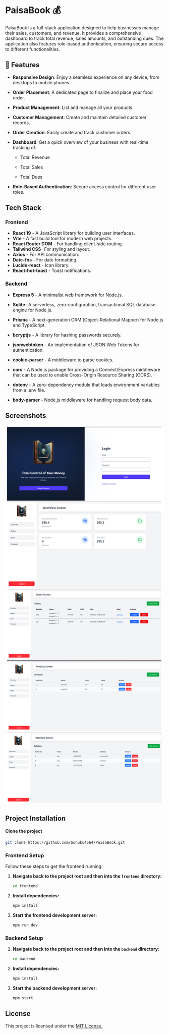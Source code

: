 # PaisaBook 💰

PaisaBook is a full-stack application designed to help businesses manage their sales, customers, and revenue. It provides a comprehensive dashboard to track total revenue, sales amounts, and outstanding dues. The application also features role-based authentication, ensuring secure access to different functionalities.
## 🚀 Features

- **Responsive Design**: Enjoy a seamless experience on any device, from desktops to mobile phones.

- **Order Placement**: A dedicated page to finalize and place your food order.

- **Product Management**: List and manage all your products.

- **Customer Management**: Create and maintain detailed customer records.

- **Order Creation**: Easily create and track customer orders.

- **Dashboard**: Get a quick overview of your business with real-time tracking of:

   - Total Revenue

    - Total Sales

    - Total Dues

- **Role-Based Authentication**: Secure access control for different user roles.
## Tech Stack

### Frontend
- **React 19** - A JavaScript library for building user interfaces.
- **Vite** - A fast build tool for modern web projects.
- **React Router DOM** - For handling client-side routing.
- **Tailwind CSS** -For styling and layout.
- **Axios** - For API communication.
- **Date-fns**  - For date formatting.
- **Lucide-react** - Icon library.
- **React-hot-toast** - Toast notifications.


### Backend


- **Express 5** - A minimalist web framework for Node.js.

- **Sqlite**- A serverless, zero-configuration, transactional SQL database engine for Node.js.

- **Prisma** - A next-generation ORM (Object-Relational Mapper) for Node.js and TypeScript.

- **bcryptjs** - A library for hashing passwords securely.

- **jsonwebtoken** - An implementation of JSON Web Tokens for authentication.

- **cookie-parser** - A middleware to parse cookies.

- **cors** - A Node.js package for providing a Connect/Express middleware that can be used to enable Cross-Origin Resource Sharing (CORS).

- **dotenv** - A zero-dependency module that loads environment variables from a .env file.

- **body-parser** - Node.js middleware for handling request body data.

## Screenshots

<img src="./frontend/public/app-image.jpg" width="500" alt="Home Dashboard">


## Project Installation

#### Clone the project

```bash
git clone https://github.com/Sonuku4564/PaisaBook.git

```

### Frontend Setup

Follow these steps to get the frontend running:

1.  **Navigate back to the project root and then into the `frontend` directory:**
    ```bash
    cd frontend
    ```

2.  **Install dependencies:**
    ```bash
    npm install
    ```

3.  **Start the frontend development server:**
    ```bash
    npm run dev

    ```
### Backend Setup

1.  **Navigate back to the project root and then into the `backend` directory:**
    ```bash
    cd backend
    ```
2.  **Install dependencies:**
    ```bash
    npm install
    ```
3.  **Start the backend development server:**
    ```bash
    npm start

## License

This project is licensed under the [ MIT License.](https://choosealicense.com/licenses/mit/)

